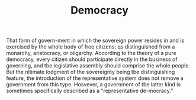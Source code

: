 ---
title: Democracy
letter: D
permalink: "/definitions/bld-democracy.html"
body: That form of govern-ment in which the sovereign power resides in and is exercised
  by the whole body of free citizens; qs distinguished from a monarchy, aristocracy,
  or oligarchy. According to the theory of a pure democracy, every citizen should
  participate directly in the business of governing, and tbe legislative assembly
  should comprise the whole people. But the nltimate lodgment of the sovereignty being
  tbe distinguishing feature, the introduction of the representative system does not
  remove a government from this type. Hosvever, a government of tbe latter kind is
  sometimes specifically described as a "representative de-mocracy.”
published_at: '2018-07-07'
source: Black's Law Dictionary 2nd Ed (1910)
layout: post
---
